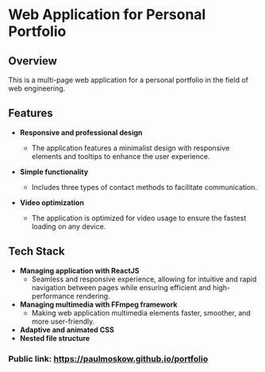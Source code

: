 # Web Application for Personal Portfolio

## Overview

This is a multi-page web application for a personal portfolio in the field of web engineering.

## Features

- **Responsive and professional design**
  - The application features a minimalist design with responsive elements and tooltips to enhance the user experience.

- **Simple functionality**
  - Includes three types of contact methods to facilitate communication. 

- **Video optimization**
  - The application is optimized for video usage to ensure the fastest loading on any device.

## Tech Stack

- **Managing application with ReactJS**
  - Seamless and responsive experience, allowing for intuitive and rapid navigation between pages while ensuring efficient and high-performance rendering.
- **Managing multimedia with FFmpeg framework**
  - Making web application multimedia elements faster, smoother, and more user-friendly.
- **Adaptive and animated CSS**
- **Nested file structure**


### Public link: https://paulmoskow.github.io/portfolio 
